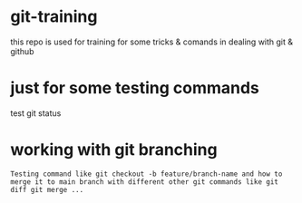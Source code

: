 # git-training
this repo is used for training for some tricks &amp; comands in dealing with git &amp; github

# just for some testing commands 
test git status

# working with git branching
``` Testing command like git checkout -b feature/branch-name and how to merge it to main branch with different other git commands like git diff git merge ... ```
